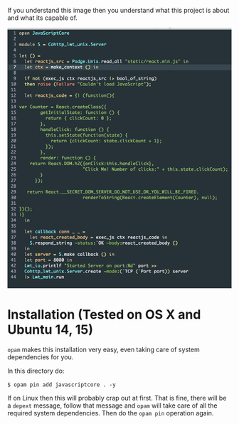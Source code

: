 If you understand this image then you understand what this project is
about and what its capable of.

![poc](./static/poc.png)

# Installation (Tested on OS X and Ubuntu 14, 15)

`opam` makes this installation very easy, even taking care of system
dependencies for you.

In this directory do:

```shell
$ opam pin add javascriptcore . -y
```

If on Linux then this will probably crap out at first. That is fine,
there will be a `depext` message, follow that message and `opam` will
take care of all the required system dependencies. Then do the `opam
pin` operation again.
